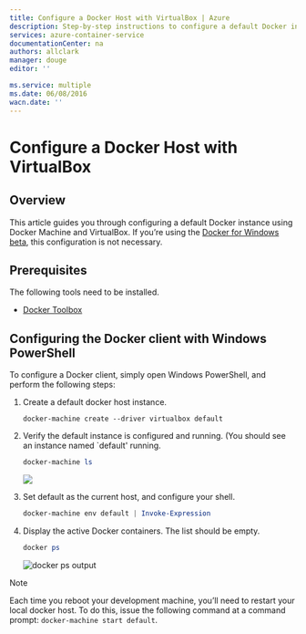 ```yaml
---
title: Configure a Docker Host with VirtualBox | Azure
description: Step-by-step instructions to configure a default Docker instance using Docker Machine and VirtualBox
services: azure-container-service
documentationCenter: na
authors: allclark
manager: douge
editor: ''

ms.service: multiple
ms.date: 06/08/2016
wacn.date: ''
---
```


# Configure a Docker Host with VirtualBox

## Overview
This article guides you through configuring a default Docker instance using Docker Machine and VirtualBox. 
If you’re using the [Docker for Windows beta](http://beta.docker.com/), this configuration is not necessary.

## Prerequisites
The following tools need to be installed.

- [Docker Toolbox](https://www.docker.com/products/overview#/docker_toolbox)

## Configuring the Docker client with Windows PowerShell

To configure a Docker client, simply open Windows PowerShell, and perform the following steps:

1. Create a default docker host instance.

    ```
    docker-machine create --driver virtualbox default
    ```

1. Verify the default instance is configured and running. (You should see an instance named `default' running.

    ```PowerShell
    docker-machine ls 
    ```

    ![][0]

1. Set default as the current host, and configure your shell.

    ```PowerShell
    docker-machine env default | Invoke-Expression
    ```

1. Display the active Docker containers. The list should be empty.

    ```PowerShell
    docker ps
    ```

    ![docker ps output][1]

> [!NOTE]
> Each time you reboot your development machine, you’ll need to restart your local docker host.
> To do this, issue the following command at a command prompt: `docker-machine start default`.

[0]: ./media/vs-azure-tools-docker-setup/docker-machine-ls.png
[1]: ./media/vs-azure-tools-docker-setup/docker-ps.png